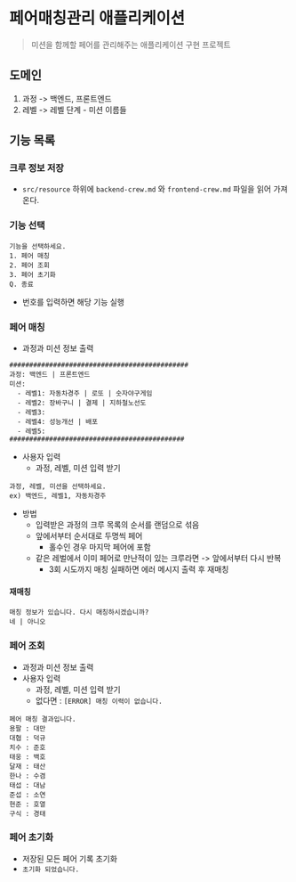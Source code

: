 # 페어매칭관리 애플리케이션
> 미션을 함께할 페어를 관리해주는 애플리케이션 구현 프로젝트

## 도메인
1. 과정 -> 백엔드, 프론트엔드
2. 레벨 -> 레벨 단계 - 미션 이름들

## 기능 목록
### 크루 정보 저장
- `src/resource` 하위에 `backend-crew.md` 와 `frontend-crew.md` 파일을 읽어 가져온다.

### 기능 선택
```
기능을 선택하세요.
1. 페어 매칭
2. 페어 조회
3. 페어 초기화
Q. 종료
```
- 번호를 입력하면 해당 기능 실행

### 페어 매칭 
- 과정과 미션 정보 출력
```
#############################################
과정: 백엔드 | 프론트엔드
미션:
  - 레벨1: 자동차경주 | 로또 | 숫자야구게임
  - 레벨2: 장바구니 | 결제 | 지하철노선도
  - 레벨3: 
  - 레벨4: 성능개선 | 배포
  - 레벨5: 
############################################
```
- 사용자 입력 
  - 과정, 레벨, 미션 입력 받기 
```
과정, 레벨, 미션을 선택하세요.
ex) 백엔드, 레벨1, 자동차경주
```
- 방법
  - 입력받은 과정의 크루 목록의 순서를 랜덤으로 섞음 
  - 앞에서부터 순서대로 두명씩 페어 
    - 홀수인 경우 마지막 페어에 포함 
  - 같은 레벌에서 이미 페어로 만난적이 있는 크루라면 -> 앞에서부터 다시 반복
    - 3회 시도까지 매칭 실패하면 에러 메시지 출력 후 재매칭

#### 재매칭 
```
매칭 정보가 있습니다. 다시 매칭하시겠습니까?
네 | 아니오

```
### 페어 조회
- 과정과 미션 정보 출력
- 사용자 입력
  - 과정, 레벨, 미션 입력 받기
  - 없다면 : `[ERROR] 매칭 이력이 없습니다.`
```
페어 매칭 결과입니다.
용팔 : 대만
대협 : 덕규
치수 : 준호
태웅 : 백호
달재 : 태산
한나 : 수겸
태섭 : 대남
준섭 : 소연
현준 : 호열
구식 : 경태
```
### 페어 초기화
- 저장된 모든 페어 기록 초기화
- `초기화 되었습니다.`
